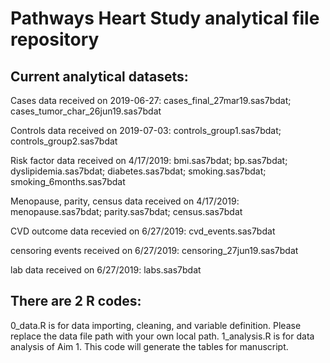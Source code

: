 # Pathways Heart Study analytical file repository

## Current analytical datasets:

Cases data received on 2019-06-27: 
  cases_final_27mar19.sas7bdat; 
  cases_tumor_char_26jun19.sas7bdat

Controls data received on 2019-07-03: 
  controls_group1.sas7bdat; 
  controls_group2.sas7bdat

Risk factor data received on 4/17/2019: 
  bmi.sas7bdat; 
  bp.sas7bdat; 
  dyslipidemia.sas7bdat; 
  diabetes.sas7bdat; 
  smoking.sas7bdat; 
  smoking_6months.sas7bdat

Menopause, parity, census data received on 4/17/2019: 
  menopause.sas7bdat; 
  parity.sas7bdat; 
  census.sas7bdat

CVD outcome data recevied on 6/27/2019: 
  cvd_events.sas7bdat

censoring events received on 6/27/2019: 
  censoring_27jun19.sas7bdat

lab data received on 6/27/2019: 
  labs.sas7bdat



## There are 2 R codes:

  0_data.R is for data importing, cleaning, and variable definition. Please replace the data file path with your own local path.
  1_analysis.R is for data analysis of Aim 1. This code will generate the tables for manuscript.
  






